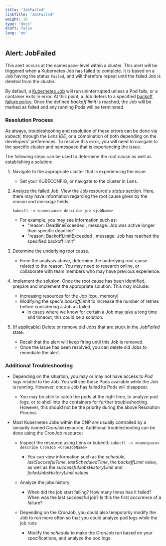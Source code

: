 ```yaml
---
title: "JobFailed"
linkTitle: "JobFailed"
weight: 10
type: "docs"
draft: false
lang: "en"
---
```


## Alert: JobFailed

This alert occurs at the namespace-level within a cluster. This alert will be triggered when a Kubernetes Job has failed to complete. It is based on a Job having the status `Failed`, and will therefore repeat until the failed Job is deleted from the cluster.

By default, a [Kubernetes Job](https://kubernetes.io/docs/concepts/workloads/controllers/job/) will run uninterrupted unless a Pod fails, or a container exits in error. At this point, a Job defers to a specified [backoff failure policy](https://kubernetes.io/docs/concepts/workloads/controllers/job/#pod-backoff-failure-policy). Once the defined *backoff limit* is reached, the Job will be marked as failed and any running Pods will be terminated.

### Resolution Process

As always, troubleshooting and resolution of these errors can be done via *kubectl*, through the *Lens IDE*, or a combination of both depending on the developers' preferences. To resolve this error, you will need to navigate to the specific cluster and namespace that is experiencing the issue.

The following steps can be used to determine the root cause as well as establishing a solution:

1. Navigate to the appropriate cluster that is experiencing the issue.
    - Set your KUBECONFIG, or navigate to the cluster in Lens.

2. Analyze the failed Job. View the Job resource's *status* section. Here, there may have information regarding the root cause given by the *reason* and *message* fields:

    `kubectl -n <namespace> describe job <jobName>`

    - For example, you may see information such as:
        - "reason: DeadlineExceeded , message: Job was active longer than specific deadline"
        - "reason: BackoffLimitExceeded , message: Job has reached the specified backoff limit"

3. Determine the underlying root cause.
    - From the analysis above, determine the underlying root cause related to the reason. You may need to research online, or collaborate with team members who may have previous experience.

4. Implement the solution. Once the root cause has been identified, prepare and implement the appropriate solution. This may include:
    - Increasing resources for the Job (cpu, memory)
    - Modifying the spec's *backoffLimit* to increase the number of retries before considering a Job as failed
        - In cases where we know for certain a Job may take a long time and timeout, this could be a solution.

5. (If applicable) Delete or remove old Jobs that are stuck in the *JobFailed* state.
    - Recall that the alert will keep firing until this Job is removed.
    - Once the issue has been resolved, you can delete old Jobs to remediate the alert.

### Additional Troubleshooting

- Depending on the situation, you may or may not have access to *Pod* logs related to the Job. You will see these Pods available while the Job is running. However, once a Job has failed its Pods will disappear.
    - You may be able to catch the pods at the right time, to analyze pod logs, or to shell into the containers for further troubleshooting. However, this should not be the priority during the above Resolution Process

- Most Kubernetes Jobs within the CNP are usually controlled by a simiarily named *CronJob* resource. Additional troubleshooting can be done using the CronJob resource:
    - Inspect the resource using Lens or kubectl:  `kubectl -n <namespace> describe CronJob <CronJobName>`
        - You can view information such as the *schedule*, *lastSuccesfulTime*, *lastScheduledTime*, the *backoffLimit* value, as well as the *successfulJobsHistoryLimit* and *failedJobsHistoryLimit* values.

    - Analyze the jobs history:
        - When did the job start failing? How many times has it failed? When was the last successful job? Is this the first occurence of a failure?

    - Depending on the CronJob, you could also temporarily modify the Job to run more often so that you could analyze pod logs while the job runs
        - Modify the *schedule* to make the CronJob run based on your specifications, and analyze the pod logs.
